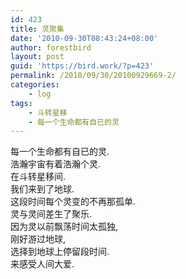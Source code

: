 ```yaml
---
id: 423
title: 灵聚集
date: '2010-09-30T08:43:24+08:00'
author: forestbird
layout: post
guid: 'https://bird.work/?p=423'
permalink: /2010/09/30/20100929669-2/
categories:
    - log
tags:
    - 斗转星移
    - 每一个生命都有自已的灵
---
```


每一个生命都有自已的灵.  
浩瀚宇宙有着浩瀚个灵.  
在斗转星移间.  
我们来到了地球.  
这段时间每个灵变的不再那孤单.  
灵与灵间差生了聚乐.  
因为灵以前飘荡时间太孤独,  
刚好游过地球,  
选择到地球上停留段时间.  
来感受人间大爱.